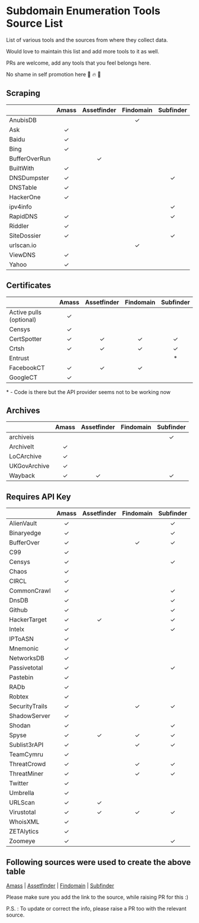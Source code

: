 # Subdomain Enumeration Tools Source List

List of various tools and the sources from where they collect data.

Would love to maintain this list and add more tools to it as well.

PRs are welcome, add any tools that you feel belongs here. 

No shame in self promotion here   :partying_face:  :fire: :tada: 


## Scraping

|               | Amass | Assetfinder | Findomain | Subfinder |
|---------------|:-----:|:-----------:|:---------:|:---------:|
| AnubisDB      |       |             | ✓         |           |
| Ask           | ✓     |             |           |           |
| Baidu         | ✓     |             |           |           |
| Bing          | ✓     |             |           |           |
| BufferOverRun |       | ✓           |           |           |
| BuiltWith     | ✓     |             |           |           |
| DNSDumpster   | ✓     |             |           | ✓         |
| DNSTable      | ✓     |             |           |           |
| HackerOne     | ✓     |             |           |           |
| ipv4info      |       |             |           | ✓         |
| RapidDNS      | ✓     |             |           | ✓         |
| Riddler       | ✓     |             |           |           |
| SiteDossier   | ✓     |             |           | ✓         |
| urlscan.io    |       |             | ✓         |           |
| ViewDNS       | ✓     |             |           |           |
| Yahoo         | ✓     |             |           |           |

## Certificates

|                         | Amass | Assetfinder | Findomain | Subfinder |
|-------------------------|:-----:|:-----------:|:---------:|:---------:|
| Active pulls (optional) | ✓     |             |           |           |
| Censys                  | ✓     |             |           |           |
| CertSpotter             | ✓     | ✓           | ✓         | ✓         |
| Crtsh                   | ✓     | ✓           | ✓         | ✓         |
| Entrust                 |       |             |           | *         |
| FacebookCT              | ✓     | ✓           | ✓         |           |
| GoogleCT                | ✓     |             |           |           |

\* - Code is there but the API provider seems not to be working now

## Archives 

|              | Amass | Assetfinder | Findomain | Subfinder |
|--------------|:-----:|:-----------:|:---------:|:---------:|
| archiveis    |       |             |           | ✓         |
| ArchiveIt    | ✓     |             |           |           |
| LoCArchive   | ✓     |             |           |           |
| UKGovArchive | ✓     |             |           |           |
| Wayback      | ✓     | ✓           |           | ✓         |


## Requires API Key


|                | Amass | Assetfinder | Findomain | Subfinder |
|----------------|:-----:|:-----------:|:---------:|:---------:|
| AlienVault     | ✓     |             |           | ✓         |
| Binaryedge     | ✓     |             |           | ✓         |
| BufferOver     | ✓     |             | ✓         | ✓         |
| C99            | ✓     |             |           |           |
| Censys         | ✓     |             |           | ✓         |
| Chaos          | ✓     |             |           |           |
| CIRCL          | ✓     |             |           |           |
| CommonCrawl    | ✓     |             |           | ✓         |
| DnsDB          | ✓     |             |           | ✓         |
| Github         | ✓     |             |           | ✓         |
| HackerTarget   | ✓     | ✓           |           | ✓         |
| Intelx         | ✓     |             |           | ✓         |
| IPToASN        | ✓     |             |           |           |
| Mnemonic       | ✓     |             |           |           |
| NetworksDB     | ✓     |             |           |           |
| Passivetotal   | ✓     |             |           | ✓         |
| Pastebin       | ✓     |             |           |           |
| RADb           | ✓     |             |           |           |
| Robtex         | ✓     |             |           |           |
| SecurityTrails | ✓     |             | ✓         | ✓         |
| ShadowServer   | ✓     |             |           |           |
| Shodan         | ✓     |             |           | ✓         |
| Spyse          | ✓     | ✓           | ✓         | ✓         |
| Sublist3rAPI   | ✓     |             | ✓         | ✓         |
| TeamCymru      | ✓     |             |           |           |
| ThreatCrowd    | ✓     |             | ✓         | ✓         |
| ThreatMiner    | ✓     |             | ✓         | ✓         |
| Twitter        | ✓     |             |           |           |
| Umbrella       | ✓     |             |           |           |
| URLScan        | ✓     | ✓           |           |           |
| Virustotal     | ✓     | ✓           | ✓         | ✓         |
| WhoisXML       | ✓     |             |           |           |
| ZETAlytics     | ✓     |             |           |           |
| Zoomeye        | ✓     |             |           | ✓         |


## Following sources were used to create the above table
[Amass](https://github.com/OWASP/Amass#-owasp-amass) | [Assetfinder](https://github.com/tomnomnom/assetfinder#implemented) | [Findomain](https://github.com/Edu4rdSHL/findomain#how-it-works) | [Subfinder](https://github.com/projectdiscovery/subfinder/tree/master/pkg/subscraping/sources)

Please make sure you add the link to the source, while raising PR for this :)

P.S. : To update or correct the info, please raise a PR too with the relevant source.
